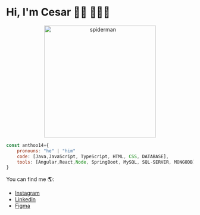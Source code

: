 # Hi, I'm Cesar 👋🏾 👩🏾‍💻 
<p align="center">
  <img src="https://github.com/Anthoo14/Anthoo14/assets/138251036/8f6ee5e6-d9cc-4de4-9389-7e8524524d15" width="300" alt="spiderman">
</p>


```js
const anthoo14={
    pronouns: "he" | "him"
    code: [Java,JavaScript, TypeScript, HTML, CSS, DATABASE],
    tools: [Angular,React,Node, SpringBoot, MySQL, SQL-SERVER, MONGODB]
}
```

You can find me 🌎:
- [Instagram](https://www.instagram.com/anthoo.28/)
- [Linkedin](https://www.linkedin.com/in/cesar-andia-ascama-874782273/)
- [Figma](https://www.figma.com/file/msYPPUxG72B0pStdr6Pad7/Delivery-App?type=design&t=04vnGCHkclCMpoxi-6)
<!--
**Anthoo14/Anthoo14** is a ✨ _special_ ✨ repository because its `README.md` (this file) appears on your GitHub profile.

Here are some ideas to get you started:

- 🔭 I’m currently working on ...
- 🌱 I’m currently learning ...
- 👯 I’m looking to collaborate on ...
- 🤔 I’m looking for help with ...
- 💬 Ask me about ...
- 📫 How to reach me: ...
- 😄 Pronouns: ...
- ⚡ Fun fact: ...
-->
